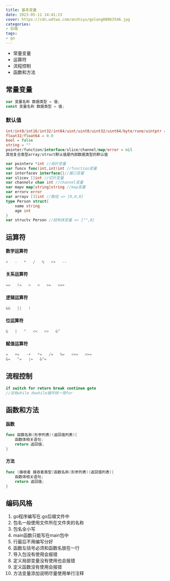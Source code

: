 ```yaml
---
title: 基本变量
date: 2023-05-11 14:41:23
cover: https://cdn.wdtwo.com/anzhiyu/golang08063546.jpg
categories:
- 后端
tags:
- go
---
```


- 常量变量
- 运算符
- 流程控制
- 函数和方法

<!--more-->

## 常量变量
```go
var 变量名称 数据类型 = 值;
const 变量名称 数据类型 = 值;
```
### 默认值
```go
int/int8/int16/int32/int64/uint/uint8/uint32/uint64/byte/rune/uintptr =0
float32/float64 = 0.0
bool = false
string = ""
pointer/function/interface/slice/channel/map/error = nil
其他复合类型array/struct默认值是内部数据类型的默认值
```
```go
var pointerv *int //指针变量
var funcv func(int,int)int //function变量
var interfacev interface{}//接口变量
var slicev []int //切片变量
var channelv chan int //channel变量
var mapv map[string]string //map变量
var errorv error 
var arrayv [3]int //数组 => [0,0,0]
type Person struct{
    name string
    age int
}
var structv Person //结构体变量 => {"",0}
```

## 运算符
#### 数学运算符
```go
+   -   *   /   %   ++   --
```
#### 关系运算符
```go
==   !=   >   <   >=   <=>
```
#### 逻辑运算符
```go
&&   ||   !
```
#### 位运算符
```go
&   |   ^   <<   >>   &^
```
#### 赋值运算符
```go
=   +=   -+   *=   /=   %=   <<=   >>= 
&=   ^=   |=   &^=
```
## 流程控制
```go
if switch for return break continue goto
//没有while dowhile循环统一用for
```
## 函数和方法
#### 函数
```go
func 函数名称(形参列表)(返回值列表){
    函数体相关语句;
    return 返回值;
}
```
#### 方法
```go
func (接收者 接收者类型)函数名称(形参列表)(返回值列表){
    函数体相关语句;
    return 返回值;
}

```
## 编码风格

1. go程序编写在.go后缀文件中
2. 包名一般使用文件所在文件夹的名称
3. 包名全小写
4. main函数只能写在main包中
5. 行最后不用编写分好
6. 函数左括号必须和函数名放在一行
7. 导入包没有使用会报错
8. 定义局部变量没有使用也会报错
9. 定义函数没有使用会报错
10. 方法变量添加说明尽量使用单行注释




